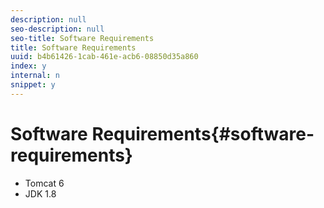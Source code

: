 ```yaml
---
description: null
seo-description: null
seo-title: Software Requirements
title: Software Requirements
uuid: b4b61426-1cab-461e-acb6-08850d35a860
index: y
internal: n
snippet: y
---
```


# Software Requirements{#software-requirements}

* Tomcat 6
* JDK 1.8

